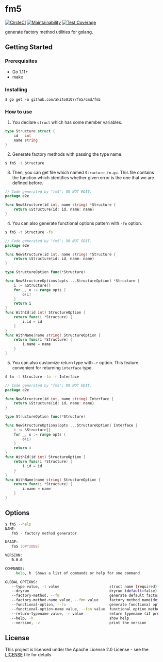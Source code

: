 # fm5
[![CircleCI](https://circleci.com/gh/akito0107/fm5.svg?style=svg)](https://circleci.com/gh/akito0107/fm5)
[![Maintainability](https://api.codeclimate.com/v1/badges/f11084dc3e8d8e41afa9/maintainability)](https://codeclimate.com/github/akito0107/fm5/maintainability)
[![Test Coverage](https://api.codeclimate.com/v1/badges/f11084dc3e8d8e41afa9/test_coverage)](https://codeclimate.com/github/akito0107/fm5/test_coverage)

generate factory method utilities for golang.

## Getting Started

### Prerequisites
- Go 1.11+
- make

### Installing
```
$ go get -u github.com/akito0107/fm5/cmd/fm5
```

### How to use
1. You declare `struct` which has some member variables.

```go
type Structure struct {
	id   int
	name string
}
```

2. Generate factory methods with passing the type name.
```sh
$ fm5 -t Structure
```

3. Then, you can get file which named `Structure_fm.go`.
This file contains the function which identifies whether given error is the one that we are defined before.

```go
// Code generated by "fm5"; DO NOT EDIT.
package e2e

func NewStructure(id int, name string) *Structure {
	return &Structure{id: id, name: name}
}
```

4. You can also generate functional options pattern with `-fo` option.

```sh
$ fm5 -t Structure -fo
```

```go
// Code generated by "fm5"; DO NOT EDIT.
package e2e

func NewStructure(id int, name string) *Structure {
	return &Structure{id: id, name: name}
}

type StructureOption func(*Structure)

func NewStructureOptions(opts ...StructureOption) *Structure {
	i := &Structure{}
	for _, o := range opts {
		o(i)
	}
	return i
}
func WithId(id int) StructureOption {
	return func(i *Structure) {
		i.id = id
	}
}
func WithName(name string) StructureOption {
	return func(i *Structure) {
		i.name = name
	}
}
```
5. You can also customize return type with `-r` option. This feature convenient for returning `interface` type.

```sh
$ fm -t Structure -fo -r Interface
```

```go
// Code generated by "fm5"; DO NOT EDIT.
package e2e

func NewStructure(id int, name string) Interface {
	return &Structure{id: id, name: name}
}

type StructureOption func(*Structure)

func NewStructureOptions(opts ...StructureOption) Interface {
	i := &Structure{}
	for _, o := range opts {
		o(i)
	}
	return i
}
func WithId(id int) StructureOption {
	return func(i *Structure) {
		i.id = id
	}
}
func WithName(name string) StructureOption {
	return func(i *Structure) {
		i.name = name
	}
}
```

## Options
```sh
$ fm5 --help
NAME:
   fm5 - factory method generator

USAGE:
   fm5 [OPTIONS]

VERSION:
   0.0.0

COMMANDS:
     help, h  Shows a list of commands or help for one command

GLOBAL OPTIONS:
   --type value, -t value                       struct name (required)
   --dryrun                                     dryrun (default=false)
   --factory-method, --fm                       generate default factory method(default=true)
   --factory-method-name value, --fmn value     factory method name(default=New + $typename)
   --functional-option, --fo                    generate functional option patterns methods(default=false)
   --functional-option-name value, --fon value  functional option method name(New + $typename + Options)
   --return-typename value, -r value            return typename (if present, applied this type, otherwise, using pointer type of given type)
   --help, -h                                   show help
   --version, -v                                print the version
```

## License
This project is licensed under the Apache License 2.0 License - see the [LICENSE](LICENSE) file for details
